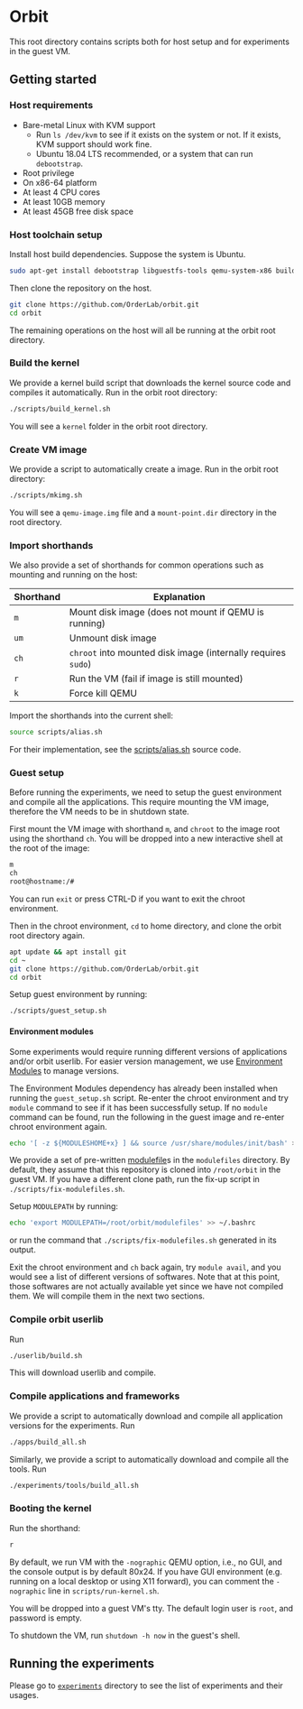 # Orbit

This root directory contains scripts both for host setup and for experiments in the guest VM.

## Getting started

### Host requirements

- Bare-metal Linux with KVM support
  - Run `ls /dev/kvm` to see if it exists on the system or not. If it exists, KVM support should work fine.
  - Ubuntu 18.04 LTS recommended, or a system that can run `debootstrap`.
- Root privilege
- On x86-64 platform
- At least 4 CPU cores
- At least 10GB memory
- At least 45GB free disk space

### Host toolchain setup

Install host build dependencies. Suppose the system is Ubuntu.

```bash
sudo apt-get install debootstrap libguestfs-tools qemu-system-x86 build-essential
```

Then clone the repository on the host.

```bash
git clone https://github.com/OrderLab/orbit.git
cd orbit
```

The remaining operations on the host will all be running at the orbit root directory.

### Build the kernel

We provide a kernel build script that downloads the kernel source code and compiles it automatically. Run in the orbit root directory:
```bash
./scripts/build_kernel.sh
```

You will see a `kernel` folder in the orbit root directory.

### Create VM image

We provide a script to automatically create a image. Run in the orbit root directory:
```bash
./scripts/mkimg.sh
```

You will see a `qemu-image.img` file and a `mount-point.dir` directory in the root directory.

### Import shorthands

We also provide a set of shorthands for common operations such as mounting and running on the host:

| Shorthand | Explanation |
| ---- | ---- |
| `m`  | Mount disk image (does not mount if QEMU is running) |
| `um` | Unmount disk image |
| `ch` | `chroot` into mounted disk image (internally requires `sudo`) |
| `r`  | Run the VM (fail if image is still mounted) |
| `k`  | Force kill QEMU |

Import the shorthands into the current shell:
```bash
source scripts/alias.sh
```

For their implementation, see the [scripts/alias.sh](scripts/alias.sh) source code.

### Guest setup

Before running the experiments, we need to setup the guest environment and compile all the applications. This require mounting the VM image, therefore the VM needs to be in shutdown state.

First mount the VM image with shorthand `m`, and `chroot` to the image root using the shorthand `ch`. You will be dropped into a new interactive shell at the root of the image:
```bash
m
ch
root@hostname:/#
```
You can run `exit` or press CTRL-D if you want to exit the chroot environment.

Then in the chroot environment, `cd` to home directory, and clone the orbit root directory again.
```bash
apt update && apt install git
cd ~
git clone https://github.com/OrderLab/orbit.git
cd orbit
```

Setup guest environment by running:
```bash
./scripts/guest_setup.sh
```

#### Environment modules

Some experiments would require running different versions of applications and/or orbit userlib. For easier version management, we use [Environment Modules](http://modules.sourceforge.net) to manage versions.

The Environment Modules dependency has already been installed when running the `guest_setup.sh` script. Re-enter the chroot environment and try `module` command to see if it has been successfully setup. If no `module` command can be found, run the following in the guest image and re-enter chroot environment again.
```bash
echo '[ -z ${MODULESHOME+x} ] && source /usr/share/modules/init/bash' >> ~/.bashrc
```

We provide a set of pre-written [modulefile](https://modules.readthedocs.io/en/latest/modulefile.html)s in the `modulefiles` directory. By default, they assume that this repository is cloned into `/root/orbit` in the guest VM. If you have a different clone path, run the fix-up script in `./scripts/fix-modulefiles.sh`.

Setup `MODULEPATH` by running:
```bash
echo 'export MODULEPATH=/root/orbit/modulefiles' >> ~/.bashrc
```
or run the command that `./scripts/fix-modulefiles.sh` generated in its output.

Exit the chroot environment and `ch` back again, try `module avail`, and you would see a list of different versions of softwares. Note that at this point, those softwares are not actually available yet since we have not compiled them. We will compile them in the next two sections.

### Compile orbit userlib

Run
```bash
./userlib/build.sh
```
This will download userlib and compile.

### Compile applications and frameworks

We provide a script to automatically download and compile all application versions for the experiments. Run
```bash
./apps/build_all.sh
```

Similarly, we provide a script to automatically download and compile all the tools. Run
```bash
./experiments/tools/build_all.sh
```

### Booting the kernel

Run the shorthand:
```bash
r
```
By default, we run VM with the `-nographic` QEMU option, i.e., no GUI, and the console output is by default 80x24. If you have GUI environment (e.g. running on a local desktop or using X11 forward), you can comment the `-nographic` line in `scripts/run-kernel.sh`.

You will be dropped into a guest VM's tty. The default login user is `root`, and password is empty.

To shutdown the VM, run `shutdown -h now` in the guest's shell.

## Running the experiments

Please go to [`experiments`](experiments) directory to see the list of experiments and their usages.
